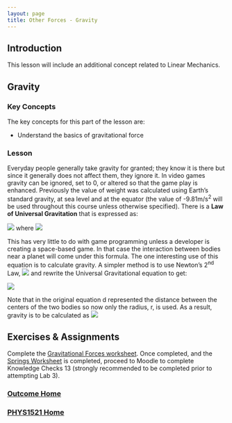 ```yaml
---
layout: page
title: Other Forces - Gravity
---
```

## Introduction
This lesson will include an additional concept related to Linear Mechanics.

## Gravity
### Key Concepts
The key concepts for this part of the lesson are:
* Understand the basics of gravitational force

### Lesson
Everyday people generally take gravity for granted; they know it is there but since it generally does not affect them, they ignore it. In video games gravity can be ignored, set to 0, or altered so that the game play is enhanced. Previously the value of weight was calculated using Earth’s standard gravity, at sea level and at the equator (the value of -9.81m/s<sup>2</sup> will be used throughout this course unless otherwise specified). There is a **Law of Universal Gravitation** that is expressed as:

<img src="https://latex.codecogs.com/svg.latex?\large&space;F=G\frac{m_1m_2}{d^2}"/> where <img src="https://latex.codecogs.com/svg.latex?\large&space;G=6.673\times{10^{-11}}Nm^2kg^{-2}"/>

This has very little to do with game programming unless a developer is creating a space-based game. In that case the interaction between bodies near a planet will come under this formula. The one interesting use of this equation is to calculate gravity. A simpler method is to use Newton’s 2<sup>nd</sup> Law, <img src="https://latex.codecogs.com/svg.latex?\large&space;F=mA"/> and rewrite the Universal Gravitational equation to get:

<img src="https://latex.codecogs.com/svg.latex?\large&space;F=mA=m_2\left(G\frac{m_1}{r^2}\right)"/>

Note that in the original equation d represented the distance between the centers of the two bodies so now only the radius, r, is used. As a result, gravity is to be calculated as <img src="https://latex.codecogs.com/svg.latex?\large&space;A=\left(G\frac{m_1}{r^2}\right)"/>

## Exercises & Assignments
Complete the [Gravitational Forces worksheet](gravity-worksheet.md). Once completed, and the [Springs Worksheet](springs-worksheet.md) is completed, proceed to Moodle to complete Knowledge Checks 13 (strongly recommended to be completed prior to attempting Lab 3).

### [Outcome Home](index.md)
### [PHYS1521 Home](../)